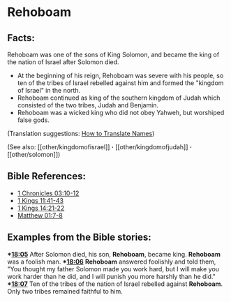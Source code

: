 # Rehoboam #

## Facts: ##

Rehoboam was one of the sons of King Solomon, and became the king of the nation of Israel after Solomon died.

* At the beginning of his reign, Rehoboam was severe with his people, so ten of the tribes of Israel rebelled against him and formed the "kingdom of Israel" in the north.
* Rehoboam continued as king of the southern kingdom of Judah which consisted of the two tribes, Judah and Benjamin.
* Rehoboam was a wicked king who did not obey Yahweh, but worshiped false gods.

(Translation suggestions: [How to Translate Names](en/ta-vol1/translate/man/translate-names))

(See also: [[other/kingdomofisrael]] **·** [[other/kingdomofjudah]] **·** [[other/solomon]])

## Bible References: ##

* [1 Chronicles 03:10-12](en/tn/1ch/help/03/10)
* [1 Kings 11:41-43](en/tn/1ki/help/11/41)
* [1 Kings 14:21-22](en/tn/1ki/help/14/21)
* [Matthew 01:7-8](en/tn/mat/help/01/07)

## Examples from the Bible stories: ##

  __*[18:05](en/tn/obs/help/18/05)__ After Solomon died, his son, __Rehoboam__, became king. __Rehoboam__ was a foolish man.
  __*[18:06](en/tn/obs/help/18/06)__ __Rehoboam__ answered foolishly and told them, "You thought my father Solomon made you work hard, but I will make you work harder than he did, and I will punish you more harshly than he did."
  __*[18:07](en/tn/obs/help/18/07)__ Ten of the tribes of the nation of Israel rebelled against __Rehoboam__. Only two tribes remained faithful to him.